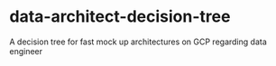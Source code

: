 # data-architect-decision-tree
A decision tree for fast mock up architectures on GCP regarding data engineer
